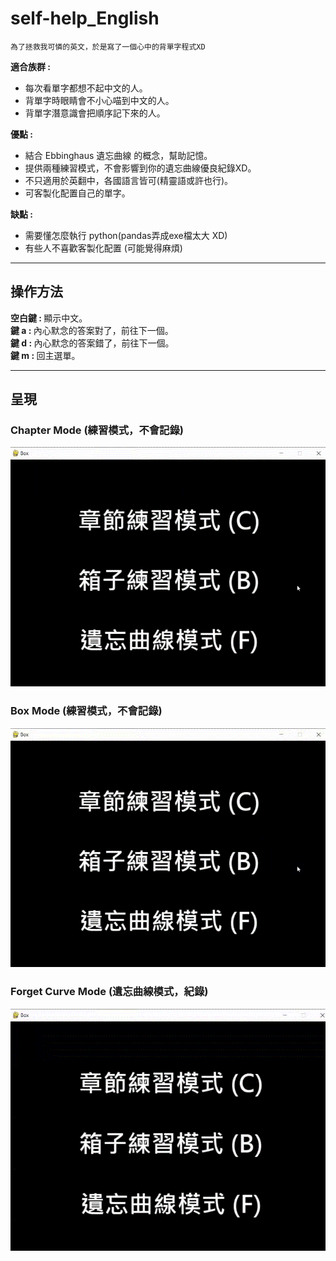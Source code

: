 # self-help_English
```
為了拯救我可憐的英文，於是寫了一個心中的背單字程式XD
```

<b>適合族群 :</b>
* 每次看單字都想不起中文的人。
* 背單字時眼睛會不小心喵到中文的人。
* 背單字潛意識會把順序記下來的人。

<b>優點 : </b>
* 結合 Ebbinghaus 遺忘曲線 的概念，幫助記憶。
* 提供兩種練習模式，不會影響到你的遺忘曲線優良紀錄XD。
* 不只適用於英翻中，各國語言皆可(精靈語或許也行)。
* 可客製化配置自己的單字。

<b>缺點 : </b>
* 需要懂怎麼執行 python(pandas弄成exe檔太大 XD)
* 有些人不喜歡客製化配置 (可能覺得麻煩)

---
## 操作方法
<div><b>空白鍵 : </b> 顯示中文。</div>
<div><b>鍵 a : </b> 內心默念的答案對了，前往下一個。</div>
<div><b>鍵 d : </b> 內心默念的答案錯了，前往下一個。</div>
<div><b>鍵 m : </b> 回主選單。</div>


---
## 呈現
### Chapter Mode (練習模式，不會記錄)
![chapter mode](./img/chapterMode.gif)

### Box Mode (練習模式，不會記錄)
![box mode](./img/boxMode.gif)

### Forget Curve Mode (遺忘曲線模式，紀錄)
![forget curve mode](./img/forgetMode.gif)


